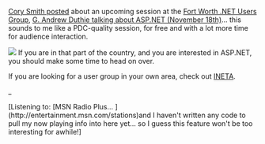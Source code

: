 [Cory Smith posted](http://addressof.com/blog/posts/272.aspx) about an upcoming session at the [Fort Worth .NET Users Group](http://www.fwdnug.org/), [G. Andrew Duthie talking about ASP.NET (November 18th)](http://weblogs.asp.net/gad/posts/36737.aspx)... this sounds to me like a PDC-quality session, for free and with a lot more time for audience interaction.

[<img src="http://www.addressof.com/blog/images/fwdnug_logo_a.gif" border="0" />](http://www.fwdnug.org/)
If you are in that part of the country, and you are interested in ASP.NET, you should make some time to head on over.

If you are looking for a user group in your own area, check out [INETA](http://ineta.org/).

_

<div class="media">
  [Listening to: [MSN Radio Plus... ](http://entertainment.msn.com/stations)and I haven't written any code to pull my now playing info into here yet... so I guess this feature won't be too interesting for awhile!]
</div>

</i>